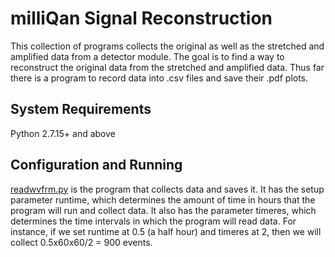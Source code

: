 milliQan Signal Reconstruction
==============================

This collection of programs collects the original as well as the stretched and amplified data from a detector module. The goal is to find a way to reconstruct the original data from the stretched and amplified data. Thus far there is a program to record data into .csv files and save their .pdf plots.

System Requirements
-------------------

Python 2.7.15+ and above

Configuration and Running
-------------------------

[readwvfrm.py](../master/readwvfrm.py) is the program that collects data and saves it. It has the setup
parameter runtime, which determines the amount of time in hours that the program will run and collect data. It also has the parameter timeres, which determines the time intervals in which the program will read data.
For instance, if we set runtime at 0.5 (a half hour) and timeres at 2, then we will collect 0.5x60x60/2 = 900 events.
